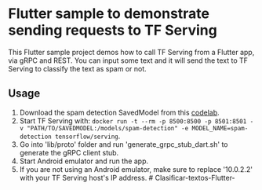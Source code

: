 # Flutter sample to demonstrate sending requests to TF Serving

This Flutter sample project demos how to call TF Serving from a Flutter app, via
gRPC and REST. You can input some text and it will send the text to TF Serving
to classify the text as spam or not.

## Usage

1. Download the spam detection SavedModel from this [codelab](https://colab.sandbox.google.com/github/tensorflow/codelabs/blob/main/TFServing/TextClassificationFlutter/codelab1/SpamCommentsModelMaker.ipynb).
2. Start TF Serving with: `docker run -t --rm -p 8500:8500 -p 8501:8501 -v
   "PATH/TO/SAVEDMODEL:/models/spam-detection" -e MODEL_NAME=spam-detection
   tensorflow/serving`.
3. Go into 'lib/proto' folder and run 'generate_grpc_stub_dart.sh' to generate the gRPC
   client stub.
4. Start Android emulator and run the app.
5. If you are not using an Android emulator, make sure to replace '10.0.2.2'
   with your TF Serving host's IP address.
#   C l a s i f i c a r - t e x t o s - F l u t t e r -  
 